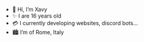 - 👋 Hi, I’m Xavy
- ✨ I are 16 years old
- 💳 I currently developing websites, discord bots...
- 🏙 I’m of Rome, Italy
